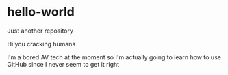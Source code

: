 # hello-world
Just another repository

Hi you cracking humans

I'm a bored AV tech at the moment so I'm actually going to learn how to use GitHub
since I never seem to get it right
